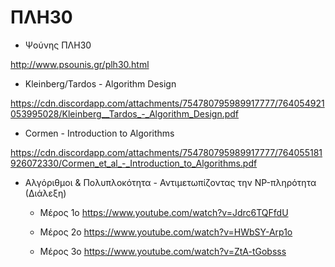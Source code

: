 # ΠΛΗ30

- Ψούνης ΠΛΗ30

http://www.psounis.gr/plh30.html

- Kleinberg/Tardos - Algorithm Design

https://cdn.discordapp.com/attachments/754780795989917777/764054921053995028/Kleinberg__Tardos_-_Algorithm_Design.pdf

- Cormen - Introduction to Algorithms

https://cdn.discordapp.com/attachments/754780795989917777/764055181926072330/Cormen_et_al_-_Introduction_to_Algorithms.pdf

- Αλγόριθμοι & Πολυπλοκότητα - Αντιμετωπίζοντας την NP-πληρότητα (Διάλεξη)

    - Μέρος 1ο https://www.youtube.com/watch?v=Jdrc6TQFfdU

    - Μέρος 2ο https://www.youtube.com/watch?v=HWbSY-Arp1o

    - Μέρος 3ο https://www.youtube.com/watch?v=ZtA-tGobsss
